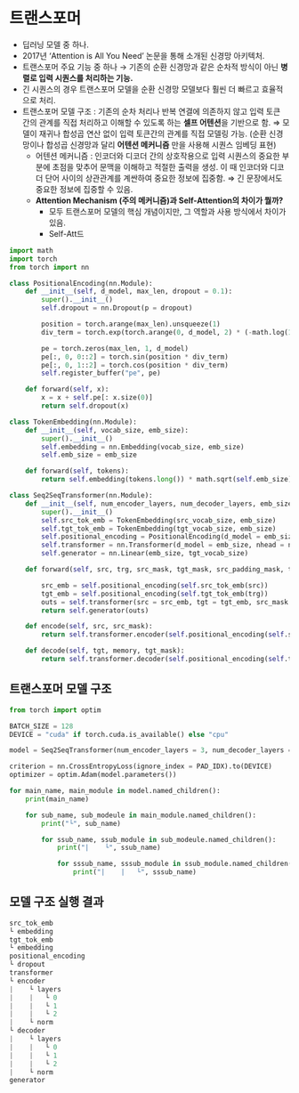 # 트랜스포머

- 딥러닝 모델 중 하나.
- 2017년 ‘Attention is All You Need’ 논문을 통해 소개된 신경망 아키텍처.
- 트랜스포머 주요 기능 중 하나 → 기존의 순환 신경망과 같은 순차적 방식이 아닌 **병렬로 입력 시퀀스를 처리하는 기능.**
- 긴 시퀀스의 경우 트랜스포머 모델을 순환 신경망 모델보다 훨씬 더 빠르고 효율적으로 처리.
- 트랜스포머 모델 구조 : 기존의 순차 처리나 반복 연결에 의존하지 않고 입력 토큰 간의 관계를 직접 처리하고 이해할 수 있도록 하는 **셀프 어텐션**을 기반으로 함. ⇒ 모델이 재귀나 합성곱 연산 없이 입력 토큰간의 관계를 직접 모델링 가능. (순환 신경망이나 합성곱 신경망과 달리 **어텐션 메커니즘** 만을 사용해 시퀀스 임베딩 표현)
    - 어텐션 메커니즘 : 인코더와 디코더 간의 상호작용으로 입력 시퀀스의 중요한 부분에 초점을 맞추어 문맥을 이해하고 적절한 출력을 생성. 이 때 인코더와 디코더 단어 사이의 상관관계를 계싼하여 중요한 정보에 집중함. ⇒ 긴 문장에서도 중요한 정보에 집중할 수 있음.
    - **Attention Mechanism (주의 메커니즘)과 Self-Attention의 차이가 뭘까?**
        - 모두 트랜스포머 모델의 핵심 개념이지만, 그 역할과 사용 방식에서 차이가 있음.
        - Self-Att드
```python
import math
import torch
from torch import nn

class PositionalEncoding(nn.Module):
    def __init__(self, d_model, max_len, dropout = 0.1):
        super().__init__()
        self.dropout = nn.Dropout(p = dropout)

        position = torch.arange(max_len).unsqueeze(1)
        div_term = torch.exp(torch.arange(0, d_model, 2) * (-math.log(10000.0 / d_model)))

        pe = torch.zeros(max_len, 1, d_model)
        pe[:, 0, 0::2] = torch.sin(position * div_term)
        pe[:, 0, 1::2] = torch.cos(position * div_term)
        self.register_buffer("pe", pe)

    def forward(self, x):
        x = x + self.pe[: x.size(0)]
        return self.dropout(x)

class TokenEmbedding(nn.Module):
    def __init__(self, vocab_size, emb_size):
        super().__init__()
        self.embedding = nn.Embedding(vocab_size, emb_size)
        self.emb_size = emb_size

    def forward(self, tokens):
        return self.embedding(tokens.long()) * math.sqrt(self.emb_size)

class Seq2SeqTransformer(nn.Module):
    def __init__(self, num_encoder_layers, num_decoder_layers, emb_size, max_len, nhead, src_vocab_size, tgt_vocab_size, dim_feedforward, dropout = 0.1,):
        super().__init__()
        self.src_tok_emb = TokenEmbedding(src_vocab_size, emb_size)
        self.tgt_tok_emb = TokenEmbedding(tgt_vocab_size, emb_size)
        self.positional_encoding = PositionalEncoding(d_model = emb_size, max_len = max_len, dropout = dropout)
        self.transformer = nn.Transformer(d_model = emb_size, nhead = nhead, num_encoder_layers = num_encoder_layers, num_decoder_layers = num_decoder_layers, dim_feedforward = dim_feedforward, dropout = dropout,)
        self.generator = nn.Linear(emb_size, tgt_vocab_size)

    def forward(self, src, trg, src_mask, tgt_mask, src_padding_mask, tgt_padding_mask, memory_key_padding_mask):

        src_emb = self.positional_encoding(self.src_tok_emb(src))
        tgt_emb = self.positional_encoding(self.tgt_tok_emb(trg))
        outs = self.transformer(src = src_emb, tgt = tgt_emb, src_mask = src_mask, tgt_mask = tgt_mask, memory_mask = None, src_key_padding_mask = src_padding_mask, tgt_key_padding_mask = tgt_padding_mask, memory_key_padding_mask = memory_key_padding_mask)
        return self.generator(outs)

    def encode(self, src, src_mask):
        return self.transformer.encoder(self.positional_encoding(self.src_tok_emb(src)), src_mask)

    def decode(self, tgt, memory, tgt_mask):
        return self.transformer.decoder(self.positional_encoding(self.tgt_tok_emb(tgt)), memory, tgt_mask)
```
## 트랜스포머 모델 구조
```python
from torch import optim

BATCH_SIZE = 128
DEVICE = "cuda" if torch.cuda.is_available() else "cpu"

model = Seq2SeqTransformer(num_encoder_layers = 3, num_decoder_layers = 3, emb_size = 512, max_len = 512, nhead = 8, src_vocab_size = len(vocab_transform[SRC_LANGUAGE]), tgt_vocab_size = len(vocab_transform[TGT_LANGUAGE]), dim_feedforward = 512,).to(DEVICE)

criterion = nn.CrossEntropyLoss(ignore_index = PAD_IDX).to(DEVICE)
optimizer = optim.Adam(model.parameters())

for main_name, main_module in model.named_children():
    print(main_name)

    for sub_name, sub_modeule in main_module.named_children():
        print("└", sub_name)

        for ssub_name, ssub_module in sub_modeule.named_children():
            print("|    └", ssub_name)

            for sssub_name, sssub_module in ssub_module.named_children():
                print("|    |   └", sssub_name)
```
## 모델 구조 실행 결과
```python
src_tok_emb
└ embedding
tgt_tok_emb
└ embedding
positional_encoding
└ dropout
transformer
└ encoder
|    └ layers
|    |   └ 0
|    |   └ 1
|    |   └ 2
|    └ norm
└ decoder
|    └ layers
|    |   └ 0
|    |   └ 1
|    |   └ 2
|    └ norm
generator
```
